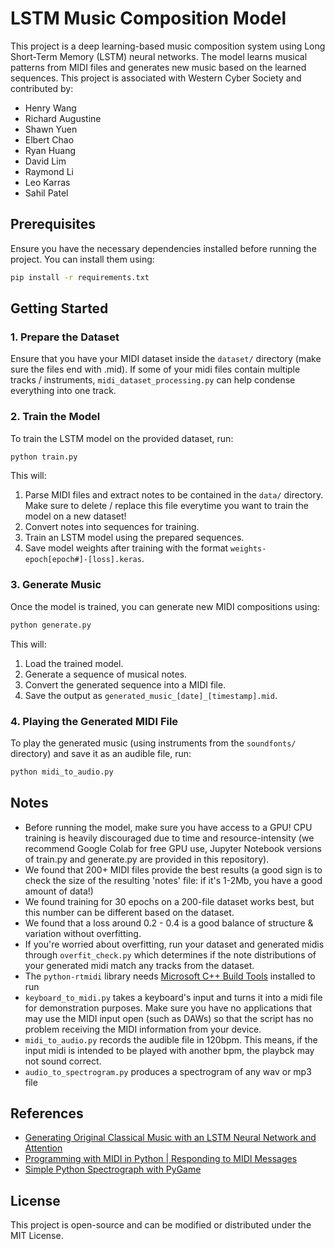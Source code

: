 # LSTM Music Composition Model

This project is a deep learning-based music composition system using Long Short-Term Memory (LSTM) neural networks. The model learns musical patterns from MIDI files and generates new music based on the learned sequences. This project is associated with Western Cyber Society and contributed by:
- Henry Wang
- Richard Augustine
- Shawn Yuen
- Elbert Chao
- Ryan Huang
- David Lim
- Raymond Li
- Leo Karras
- Sahil Patel

## Prerequisites
Ensure you have the necessary dependencies installed before running the project. You can install them using:

```bash
pip install -r requirements.txt
```

## Getting Started
### 1. Prepare the Dataset
Ensure that you have your MIDI dataset inside the `dataset/` directory (make sure the files end with .mid). If some of your midi files contain multiple tracks / instruments, `midi_dataset_processing.py` can help condense everything into one track.

### 2. Train the Model
To train the LSTM model on the provided dataset, run:

```bash
python train.py
```

This will:
1. Parse MIDI files and extract notes to be contained in the `data/` directory. Make sure to delete / replace this file everytime you want to train the model on a new dataset!
2. Convert notes into sequences for training.
3. Train an LSTM model using the prepared sequences.
4. Save model weights after training with the format `weights-epoch[epoch#]-[loss].keras`. 

### 3. Generate Music
Once the model is trained, you can generate new MIDI compositions using:

```bash
python generate.py
```

This will:
1. Load the trained model.
2. Generate a sequence of musical notes.
3. Convert the generated sequence into a MIDI file.
4. Save the output as `generated_music_[date]_[timestamp].mid`.

### 4. Playing the Generated MIDI File
To play the generated music (using instruments from the `soundfonts/` directory) and save it as an audible file, run:
```bash
python midi_to_audio.py
```

## Notes
- Before running the model, make sure you have access to a GPU! CPU training is heavily discouraged due to time and resource-intensity (we recommend Google Colab for free GPU use, Jupyter Notebook versions of train.py and generate.py are provided in this repository).
- We found that 200+ MIDI files provide the best results (a good sign is to check the size of the resulting 'notes' file: if it's 1-2Mb, you have a good amount of data!)
- We found training for 30 epochs on a 200-file dataset works best, but this number can be different based on the dataset.
- We found that a loss around 0.2 - 0.4 is a good balance of structure & variation without overfitting.
- If you're worried about overfitting, run your dataset and generated midis through `overfit_check.py` which determines if the note distributions of your generated midi match any tracks from the dataset.
- The `python-rtmidi` library needs <a href="https://visualstudio.microsoft.com/visual-cpp-build-tools/">Microsoft C++ Build Tools</a> installed to run 
- `keyboard_to_midi.py` takes a keyboard's input and turns it into a midi file for demonstration purposes. Make sure you have no applications that may use the MIDI input open (such as DAWs) so that the script has no problem receiving the MIDI information from your device.
- `midi_to_audio.py` records the audible file in 120bpm. This means, if the input midi is intended to be played with another bpm, the playbck may not sound correct.
- `audio_to_spectrogram.py` produces a spectrogram of any wav or mp3 file

## References
- <a href="https://medium.com/@alexissa122/generating-original-classical-music-with-an-lstm-neural-network-and-attention-abf03f9ddcb4">Generating Original Classical Music with an LSTM Neural Network and Attention</a>
- <a href="https://youtu.be/zpZDwqsgSpc?si=LaH-QSm2hTHLAf8E">Programming with MIDI in Python | Responding to MIDI Messages</a>
- <a href="https://swharden.com/blog/2010-06-19-simple-python-spectrograph-with-pygame/">Simple Python Spectrograph with PyGame</a>

## License
This project is open-source and can be modified or distributed under the MIT License.